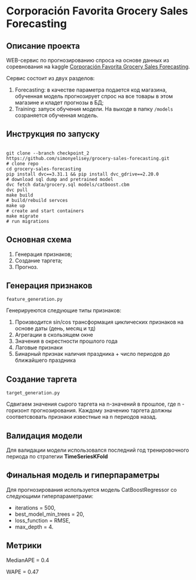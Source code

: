 # Corporación Favorita Grocery Sales Forecasting

## Описание проекта

WEB-сервис по прогнозированию спроса на основе данных из соревнования на kaggle [Corporación Favorita Grocery Sales Forecasting](https://www.kaggle.com/competitions/favorita-grocery-sales-forecasting/overview).

Сервис состоит из двух разделов:
1. Forecasting: в качестве параметра подается код магазина, обученная модель прогнозирует спрос на все товары в этом
магазине и кладет прогнозы в БД;
2. Training: запуск обучения модели. На выходе в папку `/models` созраняется обученная модель.

## Инструкция по запуску
```

git clone --branch checkpoint_2 https://github.com/simonyelisey/grocery-sales-forecasting.git           # clone repo
cd grocery-sales-forecasting
pip install dvc==3.31.1 && pip install dvc_gdrive==2.20.0                       # download sql dump and pretrained model
dvc fetch data/grocery.sql models/catboost.cbm
dvc pull
make build                                                                        # build/rebuild servces
make up                                                                           # create and start containers
make migrate                                                                      # run migrations
```

## Основная схема
1. Генерация признаков;
2. Создание таргета;
3. Прогноз.

## Генерация признаков
`feature_generation.py`

Генерируеются следующие типы признаков:
1. Производится sin/cos трансформация циклических признаков на основе даты (день, месяц и тд)
2. Агрегации в скользящем окне
3. Значения в окрестности прошлого года
4. Лаговые признаки
5. Бинарный признак наличия праздника + число периодов до ближайшего праздника

## Создание таргета
`target_generation.py`

Сдвигаем значения сырого таргета на n-значений в прошлое, где n - горизонт прогнозирования.
Каждому значению таргета должны соответсвовать признаки известные на n периодов назад.

## Валидация модели
Для валидации модели использовался последний год тренировочного периода по стратегии **TimeSeriesKFold**

## Финальная модель и гиперпараметры
Для прогнозирования используется модель CatBoostRegressor со следующими гиперпараметрами:
- iterations = 500,
- best_model_min_trees = 20,
- loss_function = RMSE,
- max_depth = 4.

## Метрики
MedianAPE = 0.4

WAPE = 0.47
